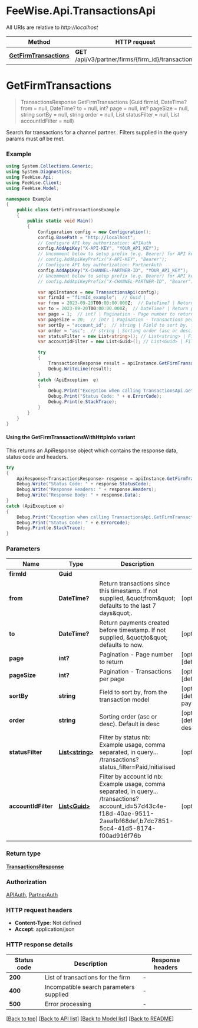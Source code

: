 # FeeWise.Api.TransactionsApi

All URIs are relative to *http://localhost*

| Method | HTTP request | Description |
|--------|--------------|-------------|
| [**GetFirmTransactions**](TransactionsApi.md#getfirmtransactions) | **GET** /api/v3/partner/firms/{firm_id}/transactions |  |

<a name="getfirmtransactions"></a>
# **GetFirmTransactions**
> TransactionsResponse GetFirmTransactions (Guid firmId, DateTime? from = null, DateTime? to = null, int? page = null, int? pageSize = null, string sortBy = null, string order = null, List<string> statusFilter = null, List<Guid> accountIdFilter = null)



Search for transactions for a channel partner..         Filters supplied in the query params must *all* be met. 

### Example
```csharp
using System.Collections.Generic;
using System.Diagnostics;
using FeeWise.Api;
using FeeWise.Client;
using FeeWise.Model;

namespace Example
{
    public class GetFirmTransactionsExample
    {
        public static void Main()
        {
            Configuration config = new Configuration();
            config.BasePath = "http://localhost";
            // Configure API key authorization: APIAuth
            config.AddApiKey("X-API-KEY", "YOUR_API_KEY");
            // Uncomment below to setup prefix (e.g. Bearer) for API key, if needed
            // config.AddApiKeyPrefix("X-API-KEY", "Bearer");
            // Configure API key authorization: PartnerAuth
            config.AddApiKey("X-CHANNEL-PARTNER-ID", "YOUR_API_KEY");
            // Uncomment below to setup prefix (e.g. Bearer) for API key, if needed
            // config.AddApiKeyPrefix("X-CHANNEL-PARTNER-ID", "Bearer");

            var apiInstance = new TransactionsApi(config);
            var firmId = "firmId_example";  // Guid | 
            var from = 2023-09-20T00:00:00.000Z;  // DateTime? | Return transactions since this timestamp. If not supplied, \"from\" defaults to the last 7 days\".  (optional) 
            var to = 2023-09-20T00:00:00.000Z;  // DateTime? | Return payments created before timestamp. If not supplied, \"to\" defaults to now.  (optional) 
            var page = 1;  // int? | Pagination - Page number to return  (optional)  (default to 1)
            var pageSize = 20;  // int? | Pagination - Transactions per page  (optional)  (default to 20)
            var sortBy = "account_id";  // string | Field to sort by, from the transaction model (optional)  (default to payment_date)
            var order = "asc";  // string | Sorting order (asc or desc). Default is desc  (optional)  (default to desc)
            var statusFilter = new List<string>(); // List<string> | Filter by status nb: Example usage, comma separated, in query... /transactions?status_filter=Paid,Initialised  (optional) 
            var accountIdFilter = new List<Guid>(); // List<Guid> | Filter by account id nb: Example usage, comma separated, in query... /transactions?account_id=57d43c4e-f18d-40ae-9511-2aeafbf68def,b7dc7851-5cc4-41d5-8174-f00ad916f76b  (optional) 

            try
            {
                TransactionsResponse result = apiInstance.GetFirmTransactions(firmId, from, to, page, pageSize, sortBy, order, statusFilter, accountIdFilter);
                Debug.WriteLine(result);
            }
            catch (ApiException  e)
            {
                Debug.Print("Exception when calling TransactionsApi.GetFirmTransactions: " + e.Message);
                Debug.Print("Status Code: " + e.ErrorCode);
                Debug.Print(e.StackTrace);
            }
        }
    }
}
```

#### Using the GetFirmTransactionsWithHttpInfo variant
This returns an ApiResponse object which contains the response data, status code and headers.

```csharp
try
{
    ApiResponse<TransactionsResponse> response = apiInstance.GetFirmTransactionsWithHttpInfo(firmId, from, to, page, pageSize, sortBy, order, statusFilter, accountIdFilter);
    Debug.Write("Status Code: " + response.StatusCode);
    Debug.Write("Response Headers: " + response.Headers);
    Debug.Write("Response Body: " + response.Data);
}
catch (ApiException e)
{
    Debug.Print("Exception when calling TransactionsApi.GetFirmTransactionsWithHttpInfo: " + e.Message);
    Debug.Print("Status Code: " + e.ErrorCode);
    Debug.Print(e.StackTrace);
}
```

### Parameters

| Name | Type | Description | Notes |
|------|------|-------------|-------|
| **firmId** | **Guid** |  |  |
| **from** | **DateTime?** | Return transactions since this timestamp. If not supplied, \&quot;from\&quot; defaults to the last 7 days\&quot;.  | [optional]  |
| **to** | **DateTime?** | Return payments created before timestamp. If not supplied, \&quot;to\&quot; defaults to now.  | [optional]  |
| **page** | **int?** | Pagination - Page number to return  | [optional] [default to 1] |
| **pageSize** | **int?** | Pagination - Transactions per page  | [optional] [default to 20] |
| **sortBy** | **string** | Field to sort by, from the transaction model | [optional] [default to payment_date] |
| **order** | **string** | Sorting order (asc or desc). Default is desc  | [optional] [default to desc] |
| **statusFilter** | [**List&lt;string&gt;**](string.md) | Filter by status nb: Example usage, comma separated, in query... /transactions?status_filter&#x3D;Paid,Initialised  | [optional]  |
| **accountIdFilter** | [**List&lt;Guid&gt;**](Guid.md) | Filter by account id nb: Example usage, comma separated, in query... /transactions?account_id&#x3D;57d43c4e-f18d-40ae-9511-2aeafbf68def,b7dc7851-5cc4-41d5-8174-f00ad916f76b  | [optional]  |

### Return type

[**TransactionsResponse**](TransactionsResponse.md)

### Authorization

[APIAuth](../README.md#APIAuth), [PartnerAuth](../README.md#PartnerAuth)

### HTTP request headers

 - **Content-Type**: Not defined
 - **Accept**: application/json


### HTTP response details
| Status code | Description | Response headers |
|-------------|-------------|------------------|
| **200** | List of transactions for the firm |  -  |
| **400** | Incompatible search parameters supplied |  -  |
| **500** | Error processing |  -  |

[[Back to top]](#) [[Back to API list]](../README.md#documentation-for-api-endpoints) [[Back to Model list]](../README.md#documentation-for-models) [[Back to README]](../README.md)

